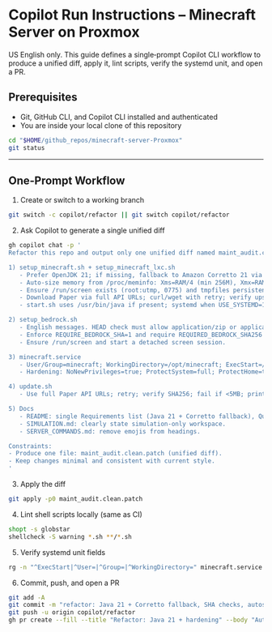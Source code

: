 # Copilot Run Instructions – Minecraft Server on Proxmox

US English only. This guide defines a single‑prompt Copilot CLI workflow to produce a unified diff, apply it, lint scripts, verify the systemd unit, and open a PR.

## Prerequisites

- Git, GitHub CLI, and Copilot CLI installed and authenticated
- You are inside your local clone of this repository

```bash
cd "$HOME/github_repos/minecraft-server-Proxmox"
git status
```

---

## One‑Prompt Workflow

1) Create or switch to a working branch

```bash
git switch -c copilot/refactor || git switch copilot/refactor
```

2) Ask Copilot to generate a single unified diff

```bash
gh copilot chat -p '
Refactor this repo and output only one unified diff named maint_audit.clean.patch (git apply -p0 friendly). Scope:

1) setup_minecraft.sh + setup_minecraft_lxc.sh
   - Prefer OpenJDK 21; if missing, fallback to Amazon Corretto 21 via APT with /usr/share/keyrings/corretto.gpg and signed-by.
   - Auto-size memory from /proc/meminfo: Xms=RAM/4 (min 256M), Xmx=RAM/2 (min 448M, max 16384M).
   - Ensure /run/screen exists (root:utmp, 0775) and tmpfiles persistence. No sudo in LXC variant.
   - Download Paper via full API URLs; curl/wget with retry; verify upstream SHA256; fail if <5MB or mismatch.
   - start.sh uses /usr/bin/java if present; systemd when USE_SYSTEMD=1, else screen.

2) setup_bedrock.sh
   - English messages. HEAD check must allow application/zip or application/octet-stream.
   - Enforce REQUIRE_BEDROCK_SHA=1 and require REQUIRED_BEDROCK_SHA256 unless overridden; print actual SHA; unzip -tq before extract.
   - Ensure /run/screen and start a detached screen session.

3) minecraft.service
   - User/Group=minecraft; WorkingDirectory=/opt/minecraft; ExecStart=/opt/minecraft/start.sh
   - Hardening: NoNewPrivileges=true; ProtectSystem=full; ProtectHome=true; PrivateTmp=true; ProtectKernelTunables=true; ProtectKernelModules=true; ProtectControlGroups=true; RestrictSUIDSGID=true; RestrictNamespaces=true; CapabilityBoundingSet=; AmbientCapabilities=; ReadWritePaths=/opt/minecraft

4) update.sh
   - Use full Paper API URLs; retry; verify SHA256; fail if <5MB; print final version/build.

5) Docs
   - README: single Requirements list (Java 21 + Corretto fallback), Quick Links, and English-only sections.
   - SIMULATION.md: clearly state simulation-only workspace.
   - SERVER_COMMANDS.md: remove emojis from headings.

Constraints:
- Produce one file: maint_audit.clean.patch (unified diff).
- Keep changes minimal and consistent with current style.
'
```

3) Apply the diff

```bash
git apply -p0 maint_audit.clean.patch
```

4) Lint shell scripts locally (same as CI)

```bash
shopt -s globstar
shellcheck -S warning *.sh **/*.sh
```

5) Verify systemd unit fields

```bash
rg -n "^ExecStart|^User=|^Group=|^WorkingDirectory=" minecraft.service
```

6) Commit, push, and open a PR

```bash
git add -A
git commit -m "refactor: Java 21 + Corretto fallback, SHA checks, autosize, hardening, docs"
git push -u origin copilot/refactor
gh pr create --fill --title "Refactor: Java 21 + hardening" --body "Automated diff per copilot-instructions.md"
```

